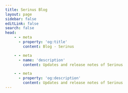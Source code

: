 ```yaml
---
title: Serinus Blog
layout: page
sidebar: false
editLink: false
search: false
head:
    - - meta
      - property: 'og:title'
        content: Blog - Serinus

    - - meta
      - name: 'description'
        content: Updates and release notes of Serinus

    - - meta
      - property: 'og:description'
        content: Updates and release notes of Serinus
---
```


<script setup>
    import Blog from '../components/blog.vue'
</script>

<Blog
	:posts="[
	]"
/>
